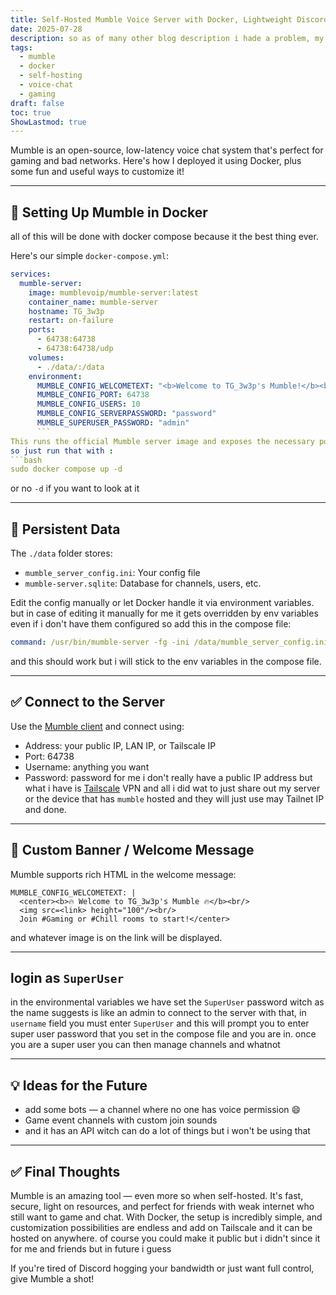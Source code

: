 ```yaml
---
title: Self-Hosted Mumble Voice Server with Docker, Lightweight Discord Alternative
date: 2025-07-28
description: so as of many other blog description i hade a problem, my friend wanted to play some games but his internet is so bad that discord and Minecraft would take up all the bandwidth, witch he found out while experimenting. so i got on it and fount this thing called mumble, self hosted discord but extremely lightweight, here i will be setting that up.
tags:
  - mumble
  - docker
  - self-hosting
  - voice-chat
  - gaming
draft: false
toc: true
ShowLastmod: true
---
```

Mumble is an open-source, low-latency voice chat system that's perfect for gaming and bad networks. Here's how I deployed it using Docker, plus some fun and useful ways to customize it!

---

## 🐳 Setting Up Mumble in Docker
all of this will be done with docker compose because it the best thing ever.

Here's our simple `docker-compose.yml`:

```yaml
services:
  mumble-server:
    image: mumblevoip/mumble-server:latest
    container_name: mumble-server
    hostname: TG_3w3p
    restart: on-failure
    ports:
      - 64738:64738
      - 64738:64738/udp
    volumes:
      - ./data/:/data
    environment:
      MUMBLE_CONFIG_WELCOMETEXT: "<b>Welcome to TG_3w3p's Mumble!</b><br />Have fun."
      MUMBLE_CONFIG_PORT: 64738
      MUMBLE_CONFIG_USERS: 10
      MUMBLE_CONFIG_SERVERPASSWORD: "password"
      MUMBLE_SUPERUSER_PASSWORD: "admin"
      ```
This runs the official Mumble server image and exposes the necessary ports for voice traffic. All configuration is handled via environment variables or through the mumble_server_config.ini file in ./data. you can see more on this [here](https://github.com/mumble-voip/mumble-docker), documentation is kind of all over soo this is  great start. 
so just run that with :
```bash
sudo docker compose up -d
```
or no `-d` if you want to look at it

****
## 📁 Persistent Data
The `./data` folder stores:
- `mumble_server_config.ini`: Your config file
- `mumble-server.sqlite`: Database for channels, users, etc.

Edit the config manually or let Docker handle it via environment variables.
but in case of editing it manually for me it gets overridden by env variables even if i don't have them configured so add this in the compose file:
```yaml
command: /usr/bin/mumble-server -fg -ini /data/mumble_server_config.ini
```
and this should work but i will stick to the env variables in the compose file. 

****
## ✅ Connect to the Server
Use the [Mumble client](https://www.mumble.info/) and connect using:
- Address: your public IP, LAN IP, or Tailscale IP
- Port: 64738
- Username: anything you want
- Password: password
for me i don't really  have a public IP address but what i have is [Tailscale](https://tailscale.com/) VPN and all i did wat to just share out my server or the device that has `mumble` hosted and they will just use may Tailnet IP and done.

****
## 📜 Custom Banner / Welcome Message
Mumble supports rich HTML in the welcome message:
```env
MUMBLE_CONFIG_WELCOMETEXT: |
  <center><b>🔥 Welcome to TG_3w3p's Mumble 🔥</b><br/>
  <img src=<link> height="100"/><br/>
  Join #Gaming or #Chill rooms to start!</center>

```
and whatever image is on the link will be displayed.

****
## login as `SuperUser`
in the environmental variables we have set the `SuperUser` password witch as the name suggests is like an admin to connect to the server with that, in `username` field you must enter `SuperUser` and this will prompt you to enter super user password that you set in the compose file and you are in. 
once you are a super user you can then manage channels and whatnot

****
## 💡 Ideas for the Future
- add some bots — a channel where no one has voice permission 😄
- Game event channels with custom join sounds
- and it has an API witch can do a lot of things but i won't be using that 

****
## ✅ Final Thoughts
Mumble is an amazing tool — even more so when self-hosted. It's fast, secure, light on resources, and perfect for friends with weak internet who still want to game and chat. With Docker, the setup is incredibly simple, and customization possibilities are endless and add on Tailscale and it can be hosted on anywhere. of course you could make it public but i didn't since it for me and friends but in future i guess

If you're tired of Discord hogging your bandwidth or just want full control, give Mumble a shot!